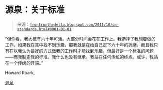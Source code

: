 <!--yml

category: 未分类

date: 2024-05-12 23:32:48

-->

# 源泉：关于标准

> 来源：[`frontrunthedelta.blogspot.com/2011/10/on-standards.html#0001-01-01`](https://frontrunthedelta.blogspot.com/2011/10/on-standards.html#0001-01-01)

“但你看，我大概有六十年可活。大部分时间会花在工作上。我选择了我想要做的工作。如果我在其中找不到乐趣，那我就是在给自己定下六十年的折磨。而且我只有在以我认为最好的方式做我的工作时才能找到乐趣。但最好是一个标准的问题——而我制定我的标准。我什么也没有继承。我站在任何传统的终点。或许，我站在一个传统的开端。”

Howard Roark,

[源泉](http://www.amazon.com/gp/product/0452286751/ref=as_li_tf_tl?ie=UTF8&tag=frorunthedel-20&linkCode=as2&camp=217145&creative=399369&creativeASIN=0452286751)
